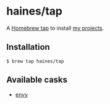 # haines/tap

A [Homebrew tap](https://docs.brew.sh/Taps) to install [my projects](https://github.com/haines).


## Installation

```console
$ brew tap haines/tap
```


## Available casks

* [envy](https://github.com/haines/envy)
